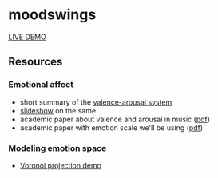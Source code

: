 moodswings
==========

[LIVE DEMO](http://www.k-means.net/mood-swings.html)

## Resources

### Emotional affect
+ short summary of the [valence-arousal system](http://affectivedesign.com/2010/03/4-value-arousal-and-emotional-expressions/)
+ [slideshow](http://www.slideshare.net/blankdots/2012-affect-and-emotionoriented-systems) on the same
+ academic paper about valence and arousal in music ([pdf](http://www.erin.utoronto.ca/~w3psygs/Husain.pdf))
+ academic paper with emotion scale we'll be using ([pdf](http://edu.cs.uni-magdeburg.de/EC/lehre/wintersemester-2011-2012/seminar/material-1/What%20are%20emotions-%20And%20how%20can%20they%20be%20measured.pdf))

### Modeling emotion space
+ [Voronoi projection demo](http://bl.ocks.org/mbostock/4060366)